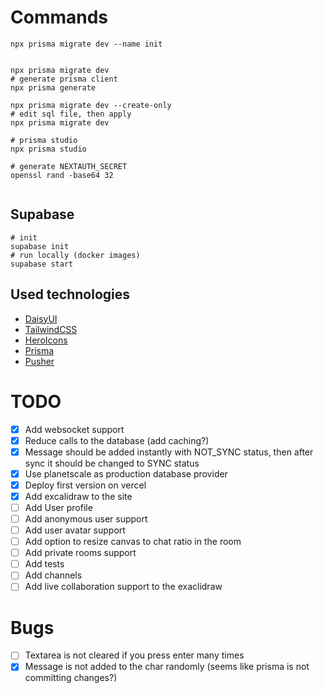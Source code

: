 # Commands

```shell
npx prisma migrate dev --name init


npx prisma migrate dev
# generate prisma client
npx prisma generate

npx prisma migrate dev --create-only
# edit sql file, then apply
npx prisma migrate dev

# prisma studio
npx prisma studio

# generate NEXTAUTH_SECRET
openssl rand -base64 32


```

## Supabase

```shell
# init
supabase init
# run locally (docker images)
supabase start
```

## Used technologies

- [DaisyUI](https://daisyui.com/)
- [TailwindCSS](https://tailwindcss.com/)
- [HeroIcons](https://heroicons.com/)
- [Prisma](https://www.prisma.io/)
- [Pusher](https://pusher.com/)

# TODO

- [x] Add websocket support
- [x] Reduce calls to the database (add caching?)
- [x] Message should be added instantly with NOT_SYNC status, then after sync it should be changed to SYNC status
- [x] Use planetscale as production database provider
- [x] Deploy first version on vercel
- [x] Add excalidraw to the site
- [ ] Add User profile
- [ ] Add anonymous user support
- [ ] Add user avatar support
- [ ] Add option to resize canvas to chat ratio in the room
- [ ] Add private rooms support
- [ ] Add tests
- [ ] Add channels
- [ ] Add live collaboration support to the exaclidraw

# Bugs

- [ ] Textarea is not cleared if you press enter many times
- [x] Message is not added to the char randomly (seems like prisma is not committing changes?)
